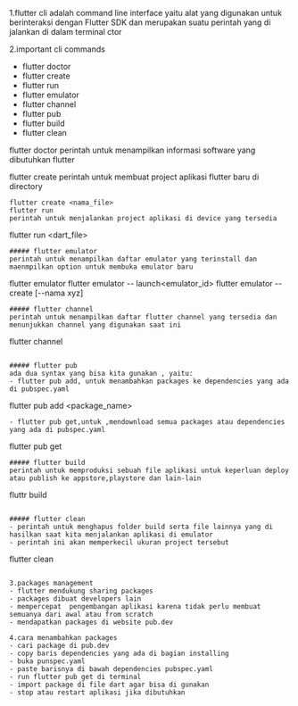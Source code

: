 1.flutter cli 
adalah command line interface yaitu alat yang digunakan untuk berinteraksi dengan Flutter SDK dan merupakan suatu perintah yang di jalankan di dalam terminal ctor

2.important cli commands
- flutter doctor
- flutter create
- flutter run
- flutter emulator
- flutter channel
- flutter pub
- flutter build
- flutter clean

flutter doctor
perintah untuk menampilkan informasi software yang dibutuhkan flutter

flutter create
perintah untuk membuat project aplikasi flutter baru di directory
```
flutter create <nama_file>
flutter run
perintah untuk menjalankan project aplikasi di device yang tersedia
```
flutter run <dart_file>
```
##### flutter emulator
perintah untuk menampilkan daftar emulator yang terinstall dan maenmpilkan option untuk membuka emulator baru
```
flutter emulator
flutter emulator -- launch<emulator_id>
flutter emulator --create [--nama xyz]
```
##### flutter channel
perintah untuk menampilkan daftar flutter channel yang tersedia dan menunjukkan channel yang digunakan saat ini
```
flutter channel
```

##### flutter pub
ada dua syntax yang bisa kita gunakan , yaitu:
- flutter pub add, untuk menambahkan packages ke dependencies yang ada di pubspec.yaml
```
flutter pub add <package_name>
```
- flutter pub get,untuk ,mendownload semua packages atau dependencies yang ada di pubspec.yaml
```
flutter pub get
```
##### flutter build
perintah untuk memproduksi sebuah file aplikasi untuk keperluan deploy atau publish ke appstore,playstore dan lain-lain
```
fluttr build <directory>
```

##### flutter clean
- perintah untuk menghapus folder build serta file lainnya yang di hasilkan saat kita menjalankan aplikasi di emulator
- perintah ini akan memperkecil ukuran project tersebut
```
flutter clean
```

3.packages management
- flutter mendukung sharing packages
- packages dibuat developers lain
- mempercepat  pengembangan aplikasi karena tidak perlu membuat semuanya dari awal atau from scratch
- mendapatkan packages di website pub.dev

4.cara menambahkan packages
- cari package di pub.dev
- copy baris dependencies yang ada di bagian installing 
- buka punspec.yaml
- paste barisnya di bawah dependencies pubspec.yaml
- run flutter pub get di terminal
- import package di file dart agar bisa di gunakan
- stop atau restart aplikasi jika dibutuhkan
 